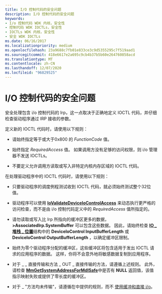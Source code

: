 ```yaml
---
title: I/O 控制代码的安全问题
description: I/O 控制代码的安全问题
keywords:
- I/o 控制代码 WDK 内核，安全性
- 控制代码 WDK IOCTLs，安全性
- IOCTLs WDK 内核，安全性
- 安全 WDK IOCTLs
ms.date: 06/16/2017
ms.localizationpriority: medium
ms.openlocfilehash: 23a9688c7fb01e833ce3c9d5355295c7f519aad1
ms.sourcegitcommit: 418e6617e2a695c9cb4b37b5b60e264760858acd
ms.translationtype: MT
ms.contentlocale: zh-CN
ms.lasthandoff: 12/07/2020
ms.locfileid: "96829525"
---
```

# <a name="security-issues-for-io-control-codes"></a>I/O 控制代码的安全问题





安全处理包含 i/o 控制代码的 Irp，这一点取决于正确地定义 IOCTL 代码，并仔细检查驱动程序通过 IRP 接收的参数。

定义新的 IOCTL 代码时，请使用以下规则：

-   请始终指定等于或大于0x800 的 *FunctionCode* 值。

-   始终指定 *RequiredAccess* 值。 如果调用方没有足够的访问权限，则 i/o 管理器不发送 IOCTLs。

-   不要定义允许调用方读取或写入非特定内核内存区域的 IOCTL 代码。

在处理驱动程序中的 IOCTL 代码时，请使用以下规则：

-   只要驱动程序的调度例程测试收到 IOCTL 代码，就必须始终测试整个32位值。

-   驱动程序可以使用 [**IoValidateDeviceIoControlAccess**](/windows-hardware/drivers/ddi/wdm/nf-wdm-iovalidatedeviceiocontrolaccess) 来动态执行更严格的访问检查，而不是由 i/o 控制代码定义中的 *RequiredAccess* 值所指定的。

-   请勿读取或写入比 Irp 所指向的缓冲区更多的数据， **&gt;AssociatedIrp.SystemBuffer** 可以包含这些数据。 因此，请始终检查 [**IO \_ 堆栈 \_ 位置**](/windows-hardware/drivers/ddi/wdm/ns-wdm-_io_stack_location)结构中的 **DeviceIoControl InputBufferLength** 或 **DeviceIoControl OutputBufferLength** ，以确定缓冲区限制。

-   始终为零个驱动程序分配的缓冲区，这些缓冲区将包含适用于发出 IOCTL 请求的应用程序的数据。 这样，你将不会意外地将敏感数据复制到应用程序。

-   对于 \_ \_ 直接传输和方法 \_ OUT \_ 直接传输的方法，请遵循上述规则。 此外，请检查 [**MmGetSystemAddressForMdlSafe**](./mm-bad-pointer.md)中是否有 **NULL** 返回值，该值指示映射失败或提供了零长度的缓冲区。

-   对于 \_ "方法均未传输"，请遵循在中提供的规则，而不 [使用缓冲和直接 i/o](using-neither-buffered-nor-direct-i-o.md)。

 

